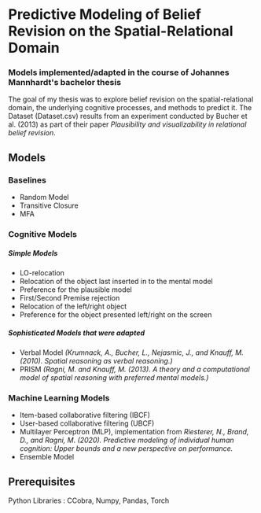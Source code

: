 # Predictive Modeling of Belief Revision on the Spatial-Relational Domain

### Models implemented/adapted in the course of Johannes Mannhardt's bachelor thesis

The goal of my thesis was to explore belief revision on the spatial-relational domain, the underlying cognitive processes, and methods to predict it. The Dataset (Dataset.csv) results from an experiment conducted by Bucher et al. (2013) as part of their paper *Plausibility and visualizability in relational belief revision*.

## Models

### Baselines

- Random Model
- Transitive Closure
- MFA

### Cognitive Models
##### Simple Models
- LO-relocation
- Relocation of the object last inserted in to the mental model
- Preference for the plausible model
- First/Second Premise rejection
- Relocation of the left/right object
- Preference for the object presented left/right on the screen
##### Sophisticated Models that were adapted
- Verbal Model *(Krumnack, A., Bucher, L., Nejasmic, J., and Knauff, M. (2010). Spatial reasoning as verbal reasoning.)*
- PRISM *(Ragni, M. and Knauff, M. (2013). A theory and a computational model of spatial reasoning with preferred mental models.)*

### Machine Learning Models

- Item-based collaborative filtering (IBCF)
- User-based collaborative filtering (UBCF)
- Multilayer Perceptron (MLP), implementation from *Riesterer, N., Brand, D., and Ragni, M. (2020). Predictive modeling of individual human cognition: Upper bounds and a new perspective on performance.*
- Ensemble Model

## Prerequisites

Python Libraries : CCobra, Numpy, Pandas, Torch

